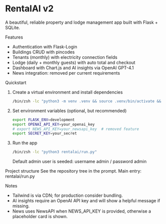 RentalAI v2
===========

A beautiful, reliable property and lodge management app built with Flask + SQLite.

Features
- Authentication with Flask-Login
- Buildings CRUD with pincodes
- Tenants (monthly) with electricity connection fields
- Lodge (daily + monthly guests) with auto total and checkout
- Dashboard with Chart.js and AI insights via OpenAI GPT-4.1
- News integration: removed per current requirements

Quickstart
1. Create a virtual environment and install dependencies

   ```sh
   /bin/zsh -lc "python3 -m venv .venv && source .venv/bin/activate && pip install -r requirements.txt"
   ```

2. Set environment variables (optional, but recommended)

   ```sh
   export FLASK_ENV=development
   export OPENAI_API_KEY=your_openai_key
   # export NEWS_API_KEY=your_newsapi_key  # removed feature
   export SECRET_KEY=your_secret
   ```

3. Run the app

   ```sh
   /bin/zsh -lc "python3 rentalai/run.py"
   ```

   Default admin user is seeded: username admin / password admin

Project structure
See the repository tree in the prompt. Main entry: rentalai/run.py

Notes
- Tailwind is via CDN; for production consider bundling.
- AI insights require an OpenAI API key and will show a helpful message if missing.
- News uses NewsAPI when NEWS_API_KEY is provided, otherwise a placeholder card is shown.
